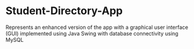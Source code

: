 # Student-Directory-App
Represents an enhanced version of the app with a graphical user interface (GUI) implemented using Java Swing with database connectivity using MySQL
